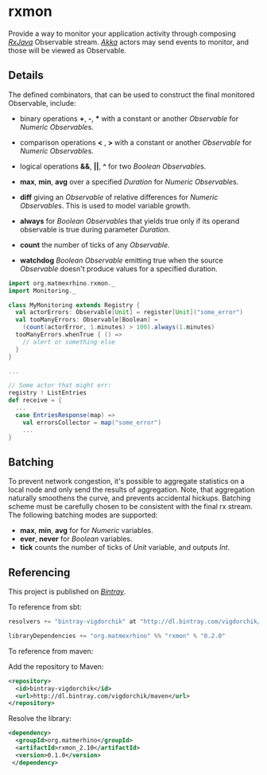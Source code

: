 # rxmon

Provide a way to monitor your application activity through composing *[RxJava](https://github.com/Netflix/RxJava)* Observable stream. *[Akka](http://akka.io)* actors may send events to monitor, and those will be viewed as Observable.

## Details

The defined combinators, that can be used to construct the final monitored Observable, include:

* binary operations <b>+</b>, <b>-</b>, <b>*</b> with a constant or another <i>Observable</i> for <i>Numeric</i> <i>Observable</i>s.

* comparison operations <b> < </b>, <b> > </b> with a constant or another <i>Observable</i> for <i>Numeric</i> <i>Observable</i>s.

* logical operations <b>&&</b>, <b>||</b>, <b>^</b> for two <i>Boolean</i> <i>Observable</i>s.

* <b>max</b>, <b>min</b>, <b>avg</b> over a specified <i>Duration</i> for <i>Numeric</i> <i>Observable</i>s.

* <b>diff</b> giving an <i>Observable</i> of relative differences for <i>Numeric</i> <i>Observable</i>s. This is used to model variable growth.

* <b>always</b> for <i>Boolean</i> <i>Observable</i>s that yields true only if its operand observable is true during parameter <i>Duration</i>.

* <b>count</b> the number of ticks of any <i>Observable</i>.

* <b>watchdog</b> <i>Boolean</i> <i>Observable</i> emitting true when the source <i>Observable</i> doesn't produce values for a specified duration.

```Scala
import org.matmexrhino.rxmon._
import Monitoring._

class MyMonitoring extends Registry {
  val actorErrors: Observable[Unit] = register[Unit]("some_error")
  val tooManyErrors: Observable[Boolean] =
    (count(actorError, 1.minutes) > 100).always(1.minutes)
  tooManyErrors.whenTrue { () =>
    // alert or something else
  }
}

...

// Some actor that might err:
registry ! ListEntries 
def receive = {
  ...
  case EntriesResponse(map) =>
    val errorsCollector = map("some_error")
    ...
}
```

## Batching

To prevent network congestion, it's possible to aggregate statistics on a local node and only
send the results of aggregation. Note, that aggregation naturally smoothens the curve, and prevents
accidental hickups. Batching scheme must be carefully chosen to be consistent with the final rx stream.
The following batching modes are supported:

* <b>max</b>, <b>min</b>, <b>avg</b> for for <i>Numeric</i> variables.
* <b>ever</b>, <b>never</b> for <i>Boolean</i> variables.
* <b>tick</b> counts the number of ticks of <i>Unit</i> variable, and outputs <i>Int</i>.

## Referencing

This project is published on *[Bintray](https://bintray.com/)*.

To reference from sbt:

```Scala
resolvers += "bintray-vigdorchik" at "http://dl.bintray.com/vigdorchik/maven"

libraryDependencies += "org.matmexrhino" %% "rxmon" % "0.2.0"
```

To reference from maven:

Add the repository to Maven:

```XML
<repository>
  <id>bintray-vigdorchik</id>
  <url>http://dl.bintray.com/vigdorchik/maven</url>
</repository>
```

Resolve the library:

```XML
<dependency>
  <groupId>org.matmerhino</groupId>
  <artifactId>rxmon_2.10</artifactId>
  <version>0.1.0</version>
 </dependency>
```
